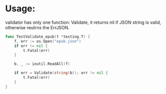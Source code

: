 # Usage:
validator has only one function: Validate, it returns nil if JSON string is valid, otherwise reutrns the ErrJSON.
```Go
func TestValidate_epub(t *testing.T) {
	f, err := os.Open("epub.json")
	if err != nil {
		t.Fatal(err)
	}

	b, _ := ioutil.ReadAll(f)

	if err = Validate(string(b)); err != nil {
		t.Fatal(err)
	}
}
```